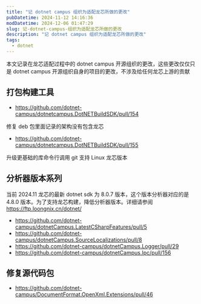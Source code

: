 ```yaml
---
title: "记 dotnet campus 组织为适配龙芯所做的更改"
pubDatetime: 2024-11-12 14:16:36
modDatetime: 2024-12-06 01:47:29
slug: 记-dotnet-campus-组织为适配龙芯所做的更改
description: "记 dotnet campus 组织为适配龙芯所做的更改"
tags:
  - dotnet
---
```





本文记录在龙芯适配过程中的 dotnet campus 开源组织的更改，这些更改仅仅只是 dotnet campus 开源组织自身的项目的更改，不涉及给任何龙芯上游的贡献

<!--more-->


<!-- CreateTime:2024/11/12 22:16:36 -->
<!-- 发布 -->
<!-- 博客 -->

## 打包构建工具

- <https://github.com/dotnet-campus/dotnetcampus.DotNETBuildSDK/pull/154>

修复 deb 包里面记录的架构没有包含龙芯

- <https://github.com/dotnet-campus/dotnetcampus.DotNETBuildSDK/pull/155>

升级更基础的库命令行调用 git 支持 Linux 龙芯版本

## 分析器版本系列

当前 2024.11 龙芯的最新 dotnet sdk 为 8.0.7 版本，这个版本分析器对应的是 4.8.0 版本。为了支持龙芯构建，降低分析器版本。详细请参阅 <https://ftp.loongnix.cn/dotnet/>

- <https://github.com/dotnet-campus/dotnetCampus.LatestCSharpFeatures/pull/5>
- <https://github.com/dotnet-campus/dotnetCampus.SourceLocalizations/pull/8>
- <https://github.com/dotnet-campus/dotnetCampus.Logger/pull/29>
- <https://github.com/dotnet-campus/dotnetCampus.Ipc/pull/156>

## 修复源代码包

- <https://github.com/dotnet-campus/DocumentFormat.OpenXml.Extensions/pull/46>
